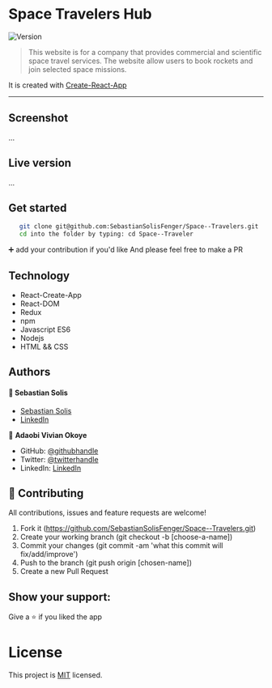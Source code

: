 # Space Travelers Hub

<img alt="Version" src="https://img.shields.io/badge/version-1.0.0-blue.svg?cacheSeconds=2592000" />

> This website is for a company that provides commercial and scientific space travel services. The website allow users to book rockets and join selected space missions.
> 
It is created with [Create-React-App](https://github.com/facebook/create-react-app)

---

## Screenshot

...

## Live version

...

## Get started

```bash
   git clone git@github.com:SebastianSolisFenger/Space--Travelers.git
   cd into the folder by typing: cd Space--Traveler
```

 :heavy_plus_sign: add your contribution if you'd like
 And please feel free to make a PR

 ## Technology

- React-Create-App
- React-DOM
- Redux
- npm
- Javascript ES6
- Nodejs
- HTML && CSS

## Authors

#### :bust_in_silhouette: Sebastian Solis
  - [Sebastian Solis](https://github.com/SebastianSolisFenger)
  - [LinkedIn](https://www.linkedin.com/in/sebastiansolisfenger/) 


👤 **Adaobi Vivian Okoye**

- GitHub: [@githubhandle](https://github.com/adanzeakonobi) 
- Twitter: [@twitterhandle](https://twitter.com/Adaebubemmuta)
- LinkedIn: [LinkedIn](https://linkedin.com/in/okoyeaadaobi) 

## 🤝 Contributing
All contributions, issues and feature requests are welcome!

1. Fork it (https://github.com/SebastianSolisFenger/Space--Travelers.git)
2. Create your working branch (git checkout -b [choose-a-name])
3. Commit your changes (git commit -am 'what this commit will fix/add/improve')
4. Push to the branch (git push origin [chosen-name])
5. Create a new Pull Request

## Show your support:

Give a :star: if you liked the app

# License
This project is [MIT](LICENSE.md) licensed.
